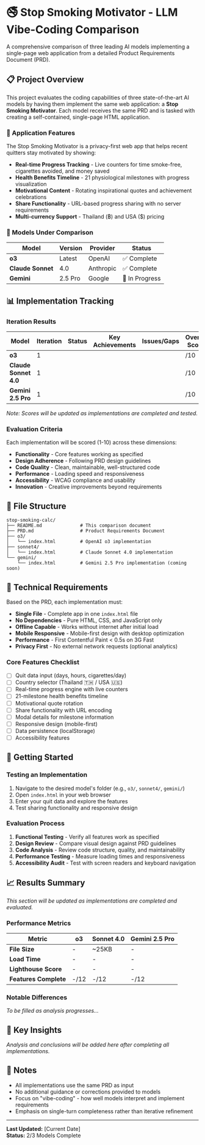 # 🚭 Stop Smoking Motivator - LLM Vibe-Coding Comparison

A comprehensive comparison of three leading AI models implementing a single-page web application from a detailed Product Requirements Document (PRD).

## 📋 Project Overview

This project evaluates the coding capabilities of three state-of-the-art AI models by having them implement the same web application: a **Stop Smoking Motivator**. Each model receives the same PRD and is tasked with creating a self-contained, single-page HTML application.

### 🎯 Application Features

The Stop Smoking Motivator is a privacy-first web app that helps recent quitters stay motivated by showing:

- **Real-time Progress Tracking** - Live counters for time smoke-free, cigarettes avoided, and money saved
- **Health Benefits Timeline** - 21 physiological milestones with progress visualization
- **Motivational Content** - Rotating inspirational quotes and achievement celebrations
- **Share Functionality** - URL-based progress sharing with no server requirements
- **Multi-currency Support** - Thailand (฿) and USA ($) pricing

### 🤖 Models Under Comparison

| Model | Version | Provider | Status |
|-------|---------|----------|---------|
| **o3** | Latest | OpenAI | ✅ Complete |
| **Claude Sonnet** | 4.0 | Anthropic | ✅ Complete |
| **Gemini** | 2.5 Pro | Google | 🔄 In Progress |

## 📊 Implementation Tracking

### Iteration Results

| Model | Iteration | Status | Key Achievements | Issues/Gaps | Overall Score |
|-------|-----------|--------|------------------|-------------|---------------|
| **o3** | 1 | | | | /10 |
| **Claude Sonnet 4.0** | 1 | | | | /10 |
| **Gemini 2.5 Pro** | 1 | | | | /10 |

*Note: Scores will be updated as implementations are completed and tested.*

### Evaluation Criteria

Each implementation will be scored (1-10) across these dimensions:

- **Functionality** - Core features working as specified
- **Design Adherence** - Following PRD design guidelines
- **Code Quality** - Clean, maintainable, well-structured code
- **Performance** - Loading speed and responsiveness
- **Accessibility** - WCAG compliance and usability
- **Innovation** - Creative improvements beyond requirements

## 📁 File Structure

```
stop-smoking-calc/
├── README.md              # This comparison document
├── PRD.md                 # Product Requirements Document
├── o3/
│   └── index.html         # OpenAI o3 implementation
├── sonnet4/
│   └── index.html         # Claude Sonnet 4.0 implementation
└── gemini/
    └── index.html         # Gemini 2.5 Pro implementation (coming soon)
```

## 🎨 Technical Requirements

Based on the PRD, each implementation must:

- **Single File** - Complete app in one `index.html` file
- **No Dependencies** - Pure HTML, CSS, and JavaScript only
- **Offline Capable** - Works without internet after initial load
- **Mobile Responsive** - Mobile-first design with desktop optimization
- **Performance** - First Contentful Paint < 0.5s on 3G Fast
- **Privacy First** - No external network requests (optional analytics)

### Core Features Checklist

- [ ] Quit data input (days, hours, cigarettes/day)
- [ ] Country selector (Thailand 🇹🇭 / USA 🇺🇸)
- [ ] Real-time progress engine with live counters
- [ ] 21-milestone health benefits timeline
- [ ] Motivational quote rotation
- [ ] Share functionality with URL encoding
- [ ] Modal details for milestone information
- [ ] Responsive design (mobile-first)
- [ ] Data persistence (localStorage)
- [ ] Accessibility features

## 🚀 Getting Started

### Testing an Implementation

1. Navigate to the desired model's folder (e.g., `o3/`, `sonnet4/`, `gemini/`)
2. Open `index.html` in your web browser
3. Enter your quit data and explore the features
4. Test sharing functionality and responsive design

### Evaluation Process

1. **Functional Testing** - Verify all features work as specified
2. **Design Review** - Compare visual design against PRD guidelines
3. **Code Analysis** - Review code structure, quality, and maintainability
4. **Performance Testing** - Measure loading times and responsiveness
5. **Accessibility Audit** - Test with screen readers and keyboard navigation

## 📈 Results Summary

*This section will be updated as implementations are completed and evaluated.*

### Performance Metrics

| Metric | o3 | Sonnet 4.0 | Gemini 2.5 Pro |
|--------|----|-----------|----|
| **File Size** | - | ~25KB | - |
| **Load Time** | - | - | - |
| **Lighthouse Score** | - | - | - |
| **Features Complete** | -/12 | -/12 | -/12 |

### Notable Differences

*To be filled as analysis progresses...*

## 🎯 Key Insights

*Analysis and conclusions will be added here after completing all implementations.*

## 📝 Notes

- All implementations use the same PRD as input
- No additional guidance or corrections provided to models
- Focus on "vibe-coding" - how well models interpret and implement requirements
- Emphasis on single-turn completeness rather than iterative refinement

---

**Last Updated:** [Current Date]  
**Status:** 2/3 Models Complete